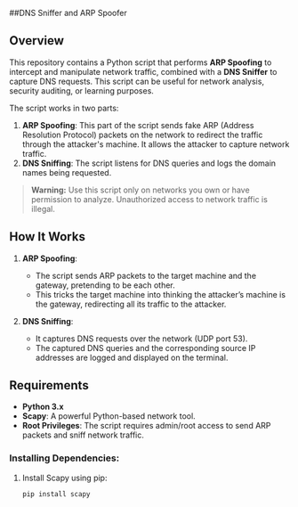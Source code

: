 ##DNS Sniffer and ARP Spoofer

## Overview
This repository contains a Python script that performs **ARP Spoofing** to intercept and manipulate network traffic, combined with a **DNS Sniffer** to capture DNS requests. This script can be useful for network analysis, security auditing, or learning purposes.

The script works in two parts:
1. **ARP Spoofing**: This part of the script sends fake ARP (Address Resolution Protocol) packets on the network to redirect the traffic through the attacker's machine. It allows the attacker to capture network traffic.
2. **DNS Sniffing**: The script listens for DNS queries and logs the domain names being requested.

> **Warning:** Use this script only on networks you own or have permission to analyze. Unauthorized access to network traffic is illegal.

## How It Works
1. **ARP Spoofing**: 
   - The script sends ARP packets to the target machine and the gateway, pretending to be each other.
   - This tricks the target machine into thinking the attacker’s machine is the gateway, redirecting all its traffic to the attacker.

2. **DNS Sniffing**: 
   - It captures DNS requests over the network (UDP port 53).
   - The captured DNS queries and the corresponding source IP addresses are logged and displayed on the terminal.

## Requirements
- **Python 3.x**
- **Scapy**: A powerful Python-based network tool.
- **Root Privileges**: The script requires admin/root access to send ARP packets and sniff network traffic.

### Installing Dependencies:
1. Install Scapy using pip:
   ```bash
   pip install scapy
